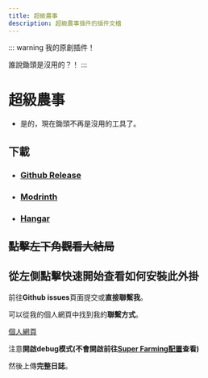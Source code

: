 ```yaml
---
title: 超級農事
description: 超級農事插件的插件文檔
---
```


::: warning
我的原創插件！

誰說鋤頭是沒用的？！
:::


# 超級農事

- 是的，現在鋤頭不再是沒用的工具了。

## 下載
 - ### [Github Release](https://github.com/Little100/Super_Farming/releases)
 - ### [Modrinth](https://modrinth.com/plugin/super-farming)
 - ### [Hangar](https://hangar.papermc.io/Little100/Super-Farming)

## ~~點擊左下角觀看大結局~~
## 從左側點擊快速開始查看如何安裝此外掛


<QuestionBlock title="我遇到問題了！怎麼辦？">

前往**Github issues**頁面提交或**直接聯繫我**。

可以從我的個人網頁中找到我的**聯繫方式**。

[個人網頁](https://www.little100.top)

注意**開啟debug模式(不會開啟前往[Super Farming配置](./superconfig)查看)**

然後上傳**完整日誌**。

</QuestionBlock>